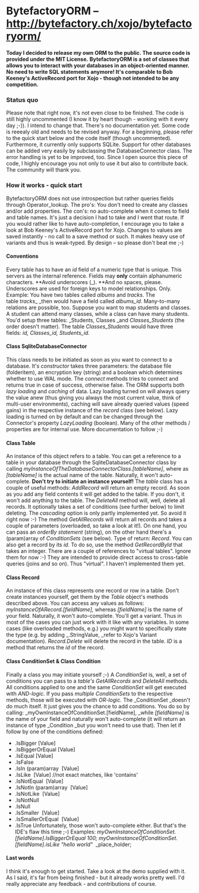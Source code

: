 BytefactoryORM – http://bytefactory.ch/xojo/bytefactoryorm/
==============

**Today I decided to release my own ORM to the public. The source code is provided under the MIT License.** **BytefactoryORM is a set of classes that allows you to interact with your databases in an object-oriented manner. No need to write SQL statements anymore! It's comparable to Bob Keeney's ActiveRecord port for Xojo - though not intended to be any competition.**

### Status quo

Please note that right now, it's not even close to be finished. The code is
still highly uncommented (I know it by heart though - working with it every
day ;-)). I intend to change that. There's no documentation yet. Some code is
reeealy old and needs to be revised anyway. For a beginning, please refer to
the quick start below and the code itself (though uncommented). Furthermore,
it currently only supports SQLite. Support for other databases can be added
very easily by subclassing the DatabaseConnector class. The error handling is
yet to be improved, too. Since I open source this piece of code, I highly
encourage you not only to use it but also to contribute back. The community
will thank you.

### How it works - quick start

BytefactoryORM does not use introspection but rather queries fields through
Operator_lookup. The pro's: You don't need to create any classes and/or add
properties. The con's: no auto-complete when it comes to field and table
names. It's just a decision I had to take and I went that route. If you would
rather like to have auto-completion, I encourage you to take a look at Bob
Keeney's ActiveRecord port for Xojo. Changes to values are saved instantly -
no call to a save method or such. It makes heavy use of variants and thus is
weak-typed. By design – so please don't beat me ;-)

#### Conventions

Every table has to have an _id_ field of a numeric type that is unique. This
servers as the internal reference. Fields may **only** contain alphanumeric
characters. **Avoid underscores (_). **And no spaces, please. Underscores are
used for foreign keys to model relationships. Only. Example: You have two
tables called _albums_ and _tracks_. The table _tracks__ _then would have a
field called _albums_id_. Many-to-many relations are possible, too. Suppose
you want to map students and classes. A student can attend many classes, while
a class can have many students. You'd setup three tables: _Students, Classes
_and _Classes_Students_ (the order doesn't matter). The table
_Classes_Students_ would have three fields: _id, Classes_id, Students_id._

#### Class SqliteDatabaseConnector

This class needs to be initiated as soon as you want to connect to a database.
It's _constructor_ takes three parameters: the database file (folderitem), an
encryption key (string) and a boolean which determines whether to use WAL
mode. The _connect_ methods tries to connect and returns true in case of
success, otherwise false. The ORM supports both _lazy loading_ and _caching_
of data. Lazy loading turned on will always query the value anew (thus giving
you always the most current value, think of multi-user environments), caching
will save already queried values (speed gains) in the respective instance of
the _record_ class (see below). Lazy loading is turned on by default and can
be changed through the Connector's property _LazyLoading_ (boolean). Many of
the other methods / properties are for internal use. More documentation to
follow ;-)

#### Class Table

An instance of this object refers to a table. You can get a reference to a
table in your database through the SqliteDatabaseConnector class by calling
_myInstanceOfTheDatabaseConnectorClass.[tableName]_, where as _[tableName]_ is
the actual name of the table. Naturally, it won't auto-complete. **Don't try
to initiate an instance yourself!** The _table_ class has a couple of useful
methods: _AddRecord_ will return an empty record. As soon as you add any field
contents it will get added to the table. If you don't, it won't add anything
to the table. The _DeleteAll_ method will, well, delete all records. It
optionally takes a set of conditions (see further below) to limit deleting.
The _cascading_ option is only partly implemented yet. So avoid it right now
:-) The method _GetAllRecords_ will return all records and takes a couple of
parameters (overloaded, so take a look at it!). On one hand, you can pass an
_orderBy statement_ (string), on the other hand there's a (param)array of
_ConditionSets_ (see below). Type of return: _Record_. You can also get a
record by its _id._ To do so, use the method _GetRecordById_ that takes an
integer. There are a couple of references to "virtual tables". Ignore them for
now :-) They are intended to provide direct access to cross-table queries
(joins and so on). Thus "virtual". I haven't implemented them yet.

#### Class Record

An instance of this class represents one record or row in a table. Don't
create instances yourself, get them by the _Table_ object's methods described
above. You can access any values as follows:
_myInstanceOfARecord.[fieldName],_ whereas _[fieldName]_ is the name of your
field. Naturally, it won't auto-complete. You'll get a variant. Thus in most
of the cases you can just work with it like with any variables. In some cases
(like overloaded methods, e.g.) you might want to specifically state the type
(e.g. by adding _.StringValue, _refer to Xojo's Variant documentation).
_Record.Delete_ will delete the record in the table. _ID_ is a method that
returns the _id_ of the record.

#### Class ConditionSet &amp; Class Condition

Finally a class you may initiate yourself ;-) A _ConditionSet_ is, well, a set
of conditions you can pass to a _table's_ _GetAllRecords_ and _DeleteAll_
methods. All conditions applied to one and the same _ConditionSet_ will get
executed with _AND-logic._ If you pass _multiple_ _ConditionSets_ to the
respective methods, those will be executed with _OR-logic._ The _ConditionSet
_doesn't do much itself. It just gives you the chance to add conditions. You
do so by calling: _myOwnInstanceOfConditionSet.[fieldName], _while
_[fieldName]_ is the name of your field and naturally won't auto-complete (it
will return an instance of type _Condition _but you won't need to use that).
Then let if follow by one of the conditions defined:

  * .IsBigger [Value]
  * .IsBiggerOrEqual [Value]
  * .IsEqual [Value]
  * .IsFalse
  * .IsIn (param)array  [Value]
  * .IsLike  [Value] //not exact matches, like 'contains'
  * .IsNotEqual  [Value]
  * .IsNotIn (param)array  [Value]
  * .IsNotLike  [Value]
  * .IsNotNull
  * .IsNull
  * .IsSmaller  [Value]
  * .IsSmallerOrEqual  [Value]
  * .IsTrue
Unfortunately, those won't auto-complete either. But that's the IDE's flaw
this time ;-) Examples:
_myOwnInstanceOfConditionSet.[fieldName].IsBiggerOrEqual 100;
_myOwnInstanceOfConditionSet.[fieldName].isLike "hello world"__
&nbsp;_place_holder;

#### Last words

I think it's enough to get started. Take a look at the demo supplied with it.
As I said, it's far from being finished - but it already works pretty well.
I'd really appreciate any feedback - and contributions of course. 
